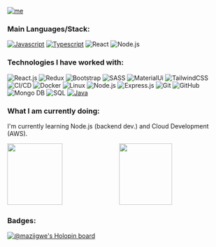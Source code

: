 [![me](https://img.shields.io/badge/Igwe%20Acha-FrontEnd%20Engineer-blue?style=for-the-badge&logo=ansible&logoColor=white)](https://github.com/maziigwe)

### Main Languages/Stack:

[![Javascript](https://img.shields.io/badge/-JavaScript-000?style=for-the-badge&logo=javaScript)](https://github.com/adamalston?tab=repositories&q=&type=&language=javascript)
[![Typescript](https://img.shields.io/badge/-TypeScript-000?style=for-the-badge&logo=TypeScript&logoColor=007ACC)](https://github.com/adamalston?tab=repositories&q=&type=&language=typescript)
![React](https://img.shields.io/badge/-React-000?style=for-the-badge&logo=React&logoColor=007ACC)
![Node.js](https://img.shields.io/badge/-Node.js-000?&logo=node.js&logoColor=007ACC&style=for-the-badge)

### Technologies I have worked with:

![React.js](https://img.shields.io/badge/-React.js-000?&logo=react) 
![Redux](https://img.shields.io/badge/-redux-000?&logo=redux) 
![Bootstrap](https://img.shields.io/badge/-Bootstrap-000?&logo=bootstrap) 
![SASS](https://img.shields.io/badge/-SASS-000?&logo=sass)
![MaterialUi](https://img.shields.io/badge/-MUI-000?&logo=mui)
![TailwindCSS](https://img.shields.io/badge/-Tailwindcss-000?&logo=tailwindcss)
![CI/CD](https://img.shields.io/badge/-CI%2FCD-000?&logo=CircleCI&logoColor=888)
![Docker](https://img.shields.io/badge/-Docker-000?&logo=Docker)
![Linux](https://img.shields.io/badge/-Linux-000?&logo=Linux&logoColor=FCC624)
![Node.js](https://img.shields.io/badge/-Node.js-000?&logo=node.js)
![Express.js](https://img.shields.io/badge/-Express.js-000?&logo=express.js)
![Git](https://img.shields.io/badge/Git--000000?style=flat&logo=git&logoColor=F05032)
![GitHub](https://img.shields.io/badge/GitHub--000000?style=flat&logo=github&logoColor=FFFFFF)
![Mongo DB](https://img.shields.io/badge/MongoDB--000000?style=flat&logo=mongodb)
![SQL](https://img.shields.io/badge/-SQL-000?&logo=MySQL&logoColor=4479A1)
[![Java](https://img.shields.io/badge/-Java-ED8B00?&logo=Java&logoColor=007ACC)](https://github.com/adamalston?tab=repositories&q=&type=&language=java)


### What I am currently doing:
I'm currently learning Node.js (backend dev.) and Cloud Development (AWS).

<span><a href="https://www.adamalston.com/"><img height="140px" width="50%" src="https://github-readme-stats.vercel.app/api?username=maziigwe&hide_title=true&hide_border=true&show_icons=true&include_all_commits=true&count_private=true&line_height=21&text_color=000&icon_color=000&bg_color=0,ea6161,ffc64d,fffc4d,52fa5a&theme=graywhite" /></a>
<a href="https://www.adamalston.com/"><img height="140px" width="49%" src="https://github-readme-stats.vercel.app/api/top-langs/?username=maziigwe&hide=jupyter%20notebook,html&hide_title=true&hide_border=true&layout=compact&langs_count=10&exclude_repo=AI-Invasion2019,competitive-data-science&text_color=000&icon_color=fff&bg_color=0,52fa5a,4dfcff,c64dff&theme=graywhite" /><a/></span>

### Badges:
[![@maziigwe's Holopin board](https://holopin.me/maziigwe)](https://holopin.io/@maziigwe)
